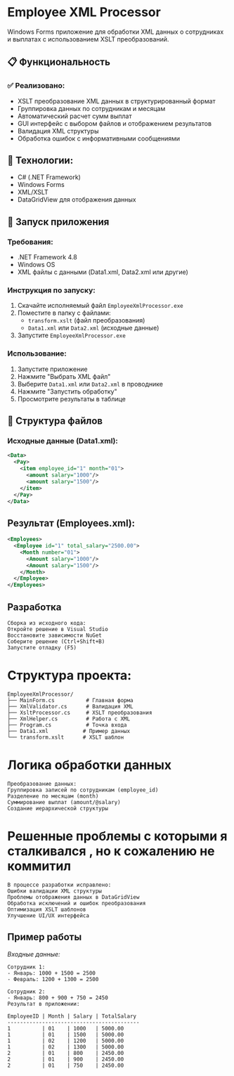 # Employee XML Processor

Windows Forms приложение для обработки XML данных о сотрудниках и выплатах с использованием XSLT преобразований.

## 📋 Функциональность

### ✅ Реализовано:
- XSLT преобразование XML данных в структурированный формат
- Группировка данных по сотрудникам и месяцам
- Автоматический расчет сумм выплат
- GUI интерфейс с выбором файлов и отображением результатов
- Валидация XML структуры
- Обработка ошибок с информативными сообщениями

## 🔧 Технологии:
- C# (.NET Framework)
- Windows Forms
- XML/XSLT
- DataGridView для отображения данных

## 🚀 Запуск приложения

### Требования:
- .NET Framework 4.8
- Windows OS
- XML файлы с данными (Data1.xml, Data2.xml или другие)

### Инструкция по запуску:
1. Скачайте исполняемый файл `EmployeeXmlProcessor.exe`
2. Поместите в папку с файлами:
   - `transform.xslt` (файл преобразования)
   - `Data1.xml` или `Data2.xml` (исходные данные)
3. Запустите `EmployeeXmlProcessor.exe`

### Использование:
1. Запустите приложение
2. Нажмите "Выбрать XML файл"
3. Выберите `Data1.xml` или `Data2.xml` в проводнике
4. Нажмите "Запустить обработку"
5. Просмотрите результаты в таблице

## 📁 Структура файлов

### Исходные данные (Data1.xml):
```xml
<Data>
  <Pay>
    <item employee_id="1" month="01">
      <amount salary="1000"/>
      <amount salary="1500"/>
    </item>
  </Pay>
</Data>

```
## Результат (Employees.xml):
```xml
<Employees>
  <Employee id="1" total_salary="2500.00">
    <Month number="01">
      <Amount salary="1000"/>
      <Amount salary="1500"/>
    </Month>
  </Employee>
</Employees>

```
## Разработка
```text
Сборка из исходного кода:
Откройте решение в Visual Studio
Восстановите зависимости NuGet
Соберите решение (Ctrl+Shift+B)
Запустите отладку (F5)
```
# Структура проекта:
```text
EmployeeXmlProcessor/
├── MainForm.cs          # Главная форма
├── XmlValidator.cs      # Валидация XML
├── XsltProcessor.cs     # XSLT преобразования
├── XmlHelper.cs         # Работа с XML
├── Program.cs           # Точка входа
├── Data1.xml           # Пример данных
└── transform.xslt      # XSLT шаблон
```
# Логика обработки данных
```text
Преобразование данных:
Группировка записей по сотрудникам (employee_id)
Разделение по месяцам (month)
Суммирование выплат (amount/@salary)
Создание иерархической структуры
```
# Решенные проблемы с которыми я сталкивался , но к сожалению не коммитил
```text
В процессе разработки исправлено:
Ошибки валидации XML структуры
Проблемы отображения данных в DataGridView
Обработка исключений и ошибок преобразования
Оптимизация XSLT шаблонов
Улучшение UI/UX интерфейса
```
## Пример работы

*Входные данные:*

```text
Сотрудник 1:
- Январь: 1000 + 1500 = 2500
- Февраль: 1200 + 1300 = 2500

Сотрудник 2:
- Январь: 800 + 900 + 750 = 2450
Результат в приложении:

```
```text
EmployeeID | Month | Salary | TotalSalary
------------------------------------------
1          | 01    | 1000   | 5000.00
1          | 01    | 1500   | 5000.00
1          | 02    | 1200   | 5000.00
1          | 02    | 1300   | 5000.00
2          | 01    | 800    | 2450.00
2          | 01    | 900    | 2450.00
2          | 01    | 750    | 2450.00
```